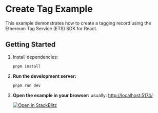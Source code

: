 # Create Tag Example

This example demonstrates how to create a tagging record using the Ethereum Tag Service (ETS) SDK for React.

## Getting Started

1. Install dependencies:

   ```bash
   pnpm install
   ```

2. **Run the development server:**

   ```bash
   pnpm run dev
   ```

3. **Open the example in your browser:**
usually: [http://localhost:5174/](http://localhost:5174/)

   [![Open in StackBlitz](https://developer.stackblitz.com/img/open_in_stackblitz.svg)](https://stackblitz.com/github/ethereum-tag-service/ets/tree/main/examples/sdk-react-hooks/create-tagging-record)
